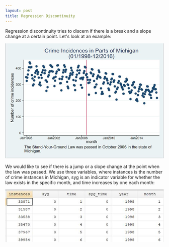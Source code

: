```yaml
---
layout: post
title: Regression Discontinuity
---
```

Regression discontinuity tries to discern if there is a break and a slope change at a certain point. Let's look at an example:

![Michigan](/images/michigan.jpg "Crime Incidences in Parts of Michigan")

We would like to see if there is a jump or a slope change at the point when the law was passed. We use three variables, where instances is the number of crime instances in Michigan, syg is an indicator variable for whether the law exists in the specific month, and time increases by one each month:

![Variables](/images/variables.jpg "Three Variables")
